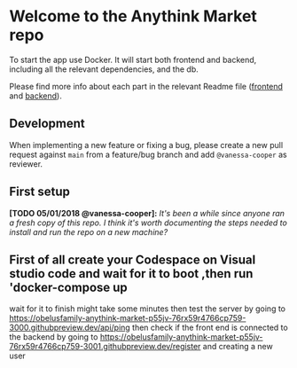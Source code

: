 # Welcome to the Anythink Market repo

To start the app use Docker. It will start both frontend and backend, including all the relevant dependencies, and the db.

Please find more info about each part in the relevant Readme file ([frontend](frontend/readme.md) and [backend](backend/README.md)).

## Development

When implementing a new feature or fixing a bug, please create a new pull request against `main` from a feature/bug branch and add `@vanessa-cooper` as reviewer.

## First setup

**[TODO 05/01/2018 @vanessa-cooper]:** _It's been a while since anyone ran a fresh copy of this repo. I think it's worth documenting the steps needed to install and run the repo on a new machine?_
 ## First of all create your Codespace on Visual studio code and wait for it to boot ,then run 'docker-compose up
 wait for it to finish might take some minutes then test the server by going to https://obelusfamily-anythink-market-p55jv-76rx59r4766cp759-3000.githubpreview.dev/api/ping 
 then check if the front end is connected to the backend by going to https://obelusfamily-anythink-market-p55jv-76rx59r4766cp759-3001.githubpreview.dev/register and creating a new user 
